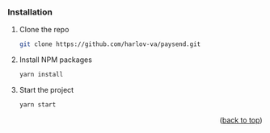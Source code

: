 <!-- GETTING STARTED -->
### Installation

1. Clone the repo
   ```sh
   git clone https://github.com/harlov-va/paysend.git
   ```
2. Install NPM packages
   ```sh
   yarn install
   ```
3. Start the project
   ```sh
   yarn start
   ```

<p align="right">(<a href="#top">back to top</a>)</p>
